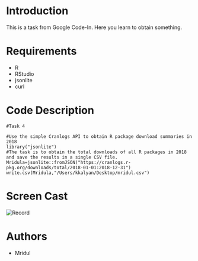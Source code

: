 # Introduction
This is a task from Google Code-In.
Here you learn to obtain something.

# Requirements
- R
- RStudio
- jsonlite
- curl

# Code Description
```
#Task 4

#Use the simple Cranlogs API to obtain R package download summaries in 2018
library("jsonlite")
#The task is to obtain the total downloads of all R packages in 2018 and save the results in a single CSV file.
Mridula=jsonlite::fromJSON("https://cranlogs.r-pkg.org/downloads/total/2018-01-01:2018-12-31")
write.csv(Mridula,"/Users/kkalyan/Desktop/mridul.csv")
```
# Screen Cast
![Record](http://g.recordit.co/O9JWQNAPDA.gif)

# Authors
- Mridul

